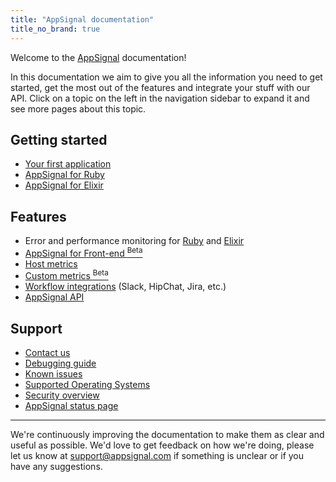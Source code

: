 ```yaml
---
title: "AppSignal documentation"
title_no_brand: true
---
```


Welcome to the [AppSignal](https://appsignal.com) documentation!

In this documentation we aim to give you all the information you need to get started, get the most out of the features and integrate your stuff with our API. Click on a topic on the left in the navigation sidebar to expand it and see more pages about this topic.

## Getting started

- [Your first application](/getting-started/new-application.html)
- [AppSignal for Ruby](/ruby/index.html)
- [AppSignal for Elixir](/elixir/index.html)

## Features

- Error and performance monitoring for [Ruby](/ruby/index.html) and [Elixir](/elixir/index.html)
- [AppSignal for Front-end <sup>Beta</sup>](/front-end/error-handling.html)
- [Host metrics](/metrics/host.html)
- [Custom metrics <sup>Beta</sup>](/metrics/custom.html)
- [Workflow integrations](/application/integrations/index.html) (Slack, HipChat, Jira, etc.)
- [AppSignal API](/api/index.html)

## Support

- [Contact us](mailto:support@appsignal.com)
- [Debugging guide](/support/debugging.html)
- [Known issues](/support/known-issues.html)
- [Supported Operating Systems](/support/operating-systems.html)
- [Security overview](/appsignal/security.html)
- [AppSignal status page](https://status.appsignal.com)

---

We're continuously improving the documentation to make them as clear and useful as possible. We'd love to get feedback on how we're doing, please let us know at [support@appsignal.com](mailto:support@appsignal.com) if something is unclear or if you have any suggestions.
